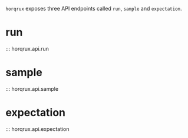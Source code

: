 `horqrux` exposes three API endpoints called `run`, `sample` and `expectation`.

# run
::: horqrux.api.run

# sample
::: horqrux.api.sample

# expectation
::: horqrux.api.expectation